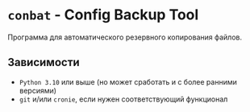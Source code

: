 # `conbat` - Config Backup Tool

Программа для автоматического резервного копирования файлов.
## Зависимости
- `Python 3.10` или выше (но может сработать и с более ранними версиями)
- `git` и/или `cronie`, если нужен соответствующий функционал
